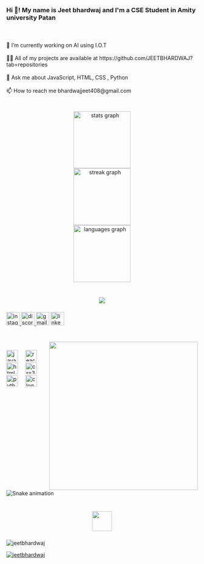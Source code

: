 <br clear="both">

<h3 align="left">Hi 👋! My name is Jeet bhardwaj and I'm a CSE Student in Amity university Patan</h3>

###

<br clear="both">

<p align="left">🔭 I’m currently working on AI using I.O.T<br><br>👨‍💻 All of my projects are available at https://github.com/JEETBHARDWAJ?tab=repositories<br><br>💬 Ask me about JavaScript, HTML, CSS , Python<br><br>📫 How to reach me bhardwajjeet408@gmail.com</p>

###

<br clear="both">

<div align="center">
  <img src="https://github-readme-stats.vercel.app/api?username=JEETBHARDWAJ&hide_title=false&hide_rank=false&show_icons=true&include_all_commits=true&count_private=true&disable_animations=false&theme=radical&locale=en&hide_border=false" height="150" alt="stats graph" /> <br>
  <img src="https://streak-stats.demolab.com?user=JEETBHARDWAJ&locale=en&mode=daily&theme=radical&hide_border=false&border_radius=5" height="150" alt="streak graph" /> <br>
  <img src="https://github-readme-stats.vercel.app/api/top-langs?username=JEETBHARDWAJ&locale=en&hide_title=false&layout=compact&card_width=320&langs_count=5&theme=radical&hide_border=true" height="150" alt="languages graph"  />
</div>

###

<br clear="both">

<div align="center">
  <img src="https://profile-counter.glitch.me/JEETBHARDWAJ/count.svg?"  />
</div>

###

<div align="left">
  <a href="https://www.instagram.com/jeet_bhardwaj295/" target="_blank">
    <img src="https://img.shields.io/static/v1?message=Instagram&logo=instagram&label=&color=E4405F&logoColor=white&labelColor=&style=for-the-badge" height="35" alt="instagram logo"  />
  </a>
  <a href="https://discord.com/channels/@me" target="_blank">
    <img src="https://img.shields.io/static/v1?message=Discord&logo=discord&label=&color=7289DA&logoColor=white&labelColor=&style=for-the-badge" height="35" alt="discord logo"  />
  </a>
  <img src="https://img.shields.io/static/v1?message=Gmail&logo=gmail&label=&color=D14836&logoColor=white&labelColor=&style=for-the-badge" height="35" alt="gmail logo"  />
  <a href="https://www.linkedin.com/in/jeet-bhardwaj-7ba156248/" target="_blank">
    <img src="https://img.shields.io/static/v1?message=LinkedIn&logo=linkedin&label=&color=0077B5&logoColor=white&labelColor=&style=for-the-badge" height="35" alt="linkedin logo"  />
  </a>
</div>

###

<br clear="both">

<img align="right" height="391" src="https://media.giphy.com/media/qgQUggAC3Pfv687qPC/giphy.gif"  />

###

<div align="left">
  <img src="https://cdn.jsdelivr.net/gh/devicons/devicon/icons/javascript/javascript-original.svg" height="30" alt="javascript logo"  />
  <img width="12" />
  <img src="https://cdn.jsdelivr.net/gh/devicons/devicon/icons/react/react-original.svg" height="30" alt="react logo"  />
  <img width="12" />
  <img src="https://cdn.jsdelivr.net/gh/devicons/devicon/icons/html5/html5-original.svg" height="30" alt="html5 logo"  />
  <img width="12" />
  <img src="https://cdn.jsdelivr.net/gh/devicons/devicon/icons/css3/css3-original.svg" height="30" alt="css3 logo"  />
  <img width="12" />
  <img src="https://cdn.jsdelivr.net/gh/devicons/devicon/icons/python/python-original.svg" height="30" alt="python logo"  />
  <img width="12" />
  <img src="https://cdn.jsdelivr.net/gh/devicons/devicon/icons/c/c-original.svg" height="30" alt="c logo"  />
</div>

###

<br clear="both">

<img src="https://raw.githubusercontent.com/JEETBHARDWAJ/JEETBHARDWAJ/output/snake.svg" alt="Snake animation" />

###

<br clear="both">

<div align="center">
  <img height="52" src="https://media.giphy.com/media/MYI6NK4JOGpOzOriEg/giphy.gif"  />
</div>

###

<p align="left"> <img src="https://komarev.com/ghpvc/?username=jeetbhardwaj&label=Profile%20views&color=0e75b6&style=flat" alt="jeetbhardwaj" /> </p>

<p align="left"> <a href="https://github.com/ryo-ma/github-profile-trophy"><img src="https://github-profile-trophy.vercel.app/?username=jeetbhardwaj" alt="jeetbhardwaj" /></a> </p>

###
